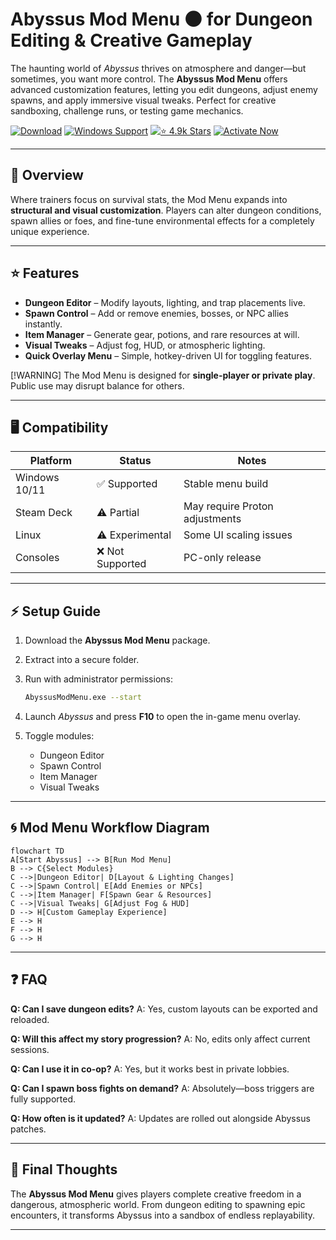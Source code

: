 # Abyssus Mod Menu 🌑 for Dungeon Editing & Creative Gameplay

The haunting world of *Abyssus* thrives on atmosphere and danger—but sometimes, you want more control. The **Abyssus Mod Menu** offers advanced customization features, letting you edit dungeons, adjust enemy spawns, and apply immersive visual tweaks. Perfect for creative sandboxing, challenge runs, or testing game mechanics.

[![Download](https://img.shields.io/badge/Download-green?style=for-the-badge\&logo=download)](#)
[![Windows Support](https://img.shields.io/badge/Windows-10%2F11-blue?style=for-the-badge\&logo=windows)](#)
[![⭐️ 4.9k Stars](https://img.shields.io/badge/GitHub-⭐️%204.9k%20Stars-black?style=for-the-badge\&logo=github)](#)
[![Activate Now](https://img.shields.io/badge/Activate%20Now-red?style=for-the-badge\&logo=rocket)](#)

---

## 🧭 Overview

Where trainers focus on survival stats, the Mod Menu expands into **structural and visual customization**. Players can alter dungeon conditions, spawn allies or foes, and fine-tune environmental effects for a completely unique experience.

---

## ⭐ Features

* **Dungeon Editor** – Modify layouts, lighting, and trap placements live.
* **Spawn Control** – Add or remove enemies, bosses, or NPC allies instantly.
* **Item Manager** – Generate gear, potions, and rare resources at will.
* **Visual Tweaks** – Adjust fog, HUD, or atmospheric lighting.
* **Quick Overlay Menu** – Simple, hotkey-driven UI for toggling features.

[!WARNING]
The Mod Menu is designed for **single-player or private play**. Public use may disrupt balance for others.

---

## 🖥 Compatibility

| Platform      | Status          | Notes                          |
| ------------- | --------------- | ------------------------------ |
| Windows 10/11 | ✅ Supported     | Stable menu build              |
| Steam Deck    | ⚠️ Partial      | May require Proton adjustments |
| Linux         | ⚠️ Experimental | Some UI scaling issues         |
| Consoles      | ❌ Not Supported | PC-only release                |

---

## ⚡ Setup Guide

1. Download the **Abyssus Mod Menu** package.
2. Extract into a secure folder.
3. Run with administrator permissions:

   ```bash
   AbyssusModMenu.exe --start
   ```
4. Launch *Abyssus* and press **F10** to open the in-game menu overlay.
5. Toggle modules:

   * Dungeon Editor
   * Spawn Control
   * Item Manager
   * Visual Tweaks

---

## 🌀 Mod Menu Workflow Diagram

```mermaid
flowchart TD
A[Start Abyssus] --> B[Run Mod Menu]
B --> C{Select Modules}
C -->|Dungeon Editor| D[Layout & Lighting Changes]
C -->|Spawn Control| E[Add Enemies or NPCs]
C -->|Item Manager| F[Spawn Gear & Resources]
C -->|Visual Tweaks| G[Adjust Fog & HUD]
D --> H[Custom Gameplay Experience]
E --> H
F --> H
G --> H
```

---

## ❓ FAQ

**Q: Can I save dungeon edits?**
A: Yes, custom layouts can be exported and reloaded.

**Q: Will this affect my story progression?**
A: No, edits only affect current sessions.

**Q: Can I use it in co-op?**
A: Yes, but it works best in private lobbies.

**Q: Can I spawn boss fights on demand?**
A: Absolutely—boss triggers are fully supported.

**Q: How often is it updated?**
A: Updates are rolled out alongside Abyssus patches.

---

## 🚀 Final Thoughts

The **Abyssus Mod Menu** gives players complete creative freedom in a dangerous, atmospheric world. From dungeon editing to spawning epic encounters, it transforms Abyssus into a sandbox of endless replayability.


---
